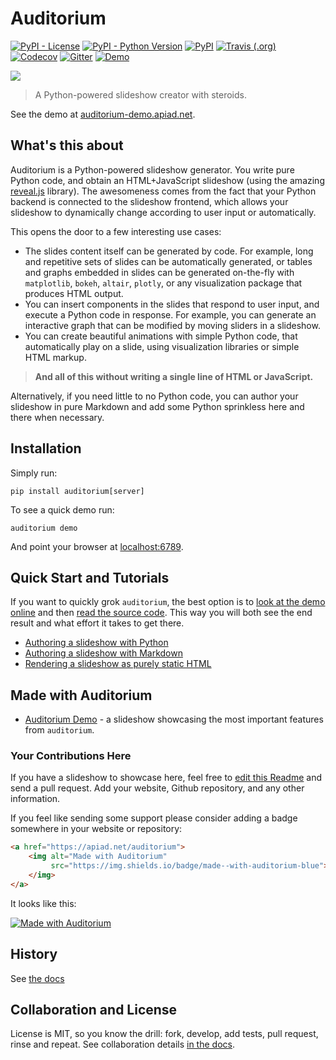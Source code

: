 # Auditorium

[<img alt="PyPI - License" src="https://img.shields.io/pypi/l/auditorium.svg">](https://github.com/apiad/auditorium/blob/master/LICENSE)
[<img alt="PyPI - Python Version" src="https://img.shields.io/pypi/pyversions/auditorium.svg">](https://pypi.org/project/auditorium/)
[<img alt="PyPI" src="https://img.shields.io/pypi/v/auditorium.svg">](https://pypi.org/project/auditorium/)
[<img alt="Travis (.org)" src="https://img.shields.io/travis/apiad/auditorium/master.svg">](https://travis-ci.org/apiad/auditorium)
[<img alt="Codecov" src="https://img.shields.io/codecov/c/github/apiad/auditorium.svg">](https://codecov.io/gh/apiad/auditorium)
[<img alt="Gitter" src="https://img.shields.io/gitter/room/apiad/auditorium">](https://gitter.im/auditorium-slides/community)
[<img alt="Demo" src="https://img.shields.io/badge/demo-browse-blueviolet"></img>](https://auditorium-demo.apiad.net)

<img src="https://apiad.net/auditorium/assets/logo.png"></img>

> A Python-powered slideshow creator with steroids.

See the demo at [auditorium-demo.apiad.net](https://auditorium-demo.apiad.net).

## What's this about

Auditorium is a Python-powered slideshow generator.
You write pure Python code, and obtain an HTML+JavaScript slideshow (using the amazing [reveal.js](https://revealjs.com) library).
The awesomeness comes from the fact that your Python backend is connected to the slideshow frontend, which allows your slideshow to dynamically change according to user input or automatically.

This opens the door to a few interesting use cases:

*  The slides content itself can be generated by code. For example, long and repetitive sets of slides can be automatically generated, or tables and graphs embedded in slides can be generated on-the-fly with `matplotlib`, `bokeh`, `altair`, `plotly`, or any visualization package that produces HTML output.
*  You can insert components in the slides that respond to user input, and execute a Python code in response. For example, you can generate an interactive graph that can be modified by moving sliders in a slideshow.
*  You can create beautiful animations with simple Python code, that automatically play on a slide, using visualization libraries or simple HTML markup.

> **And all of this without writing a single line of HTML or JavaScript.**

Alternatively, if you need little to no Python code, you can author your slideshow in pure Markdown and add some Python sprinkless here and there when necessary.

## Installation

Simply run:

    pip install auditorium[server]

To see a quick demo run:

    auditorium demo

And point your browser at [localhost:6789](http://localhost:6789).

## Quick Start and Tutorials

If you want to quickly grok `auditorium`, the best option is to [look at the demo online](https://auditorium-demo.apiad.net) and then
[read the source code](https://github.com/apiad/auditorium/blob/master/auditorium/demo.py). This way you will both see the end result and what effort it takes to get there.

* [Authoring a slideshow with Python](https://apiad.net/auditorium/quickstart/#python-first)
* [Authoring a slideshow with Markdown](https://apiad.net/auditorium/quickstart/#markdown-first)
* [Rendering a slideshow as purely static HTML](https://apiad.net/auditorium/quickstart/#going-full-static)

## Made with Auditorium

* [Auditorium Demo](https://auditorium-demo.apiad.net) - a slideshow showcasing the most important features from `auditorium`.

### Your Contributions Here

If you have a slideshow to showcase here, feel free to [edit this Readme](https://github.com/apiad/auditorium/edit/master/README.md) and send a pull request. Add your website, Github repository, and any other information.

If you feel like sending some support please consider adding a badge somewhere in your website or repository:

```html
<a href="https://apiad.net/auditorium">
    <img alt="Made with Auditorium"
         src="https://img.shields.io/badge/made--with-auditorium-blue">
    </img>
</a>
```

It looks like this:

<a href="https://apiad.net/auditorium"><img alt="Made with Auditorium" src="https://img.shields.io/badge/made--with-auditorium-blue"></img></a>

## History

See [the docs](https://apiad.net/auditorium/history)

## Collaboration and License

License is MIT, so you know the drill: fork, develop, add tests, pull request, rinse and repeat.
See collaboration details [in the docs](https://apiad.net/auditorium/contributing).
